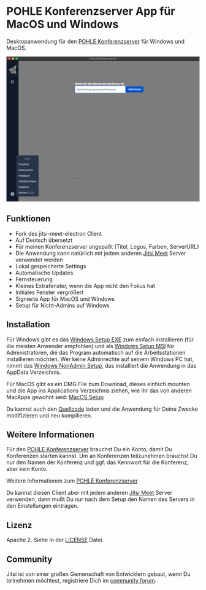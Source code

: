 # POHLE Konferenzserver App für MacOS und Windows

Desktopanwendung für den [POHLE Konferenzserver] für Windows und MacOS. 

![](screenshot.png)

## Funktionen

- Fork des jitsi-meet-electron Client
- Auf Deutsch übersetzt
- Für meinen Konferenzserver angepaßt (Titel, Logos, Farben, ServerURL)
- Die Anwendung kann natürlich mit jedem anderen [Jitsi Meet] Server verwendet werden
- Lokal gespeicherte Settings
- Automatische Updates
- Fernsteuerung
- Kleines Extrafenster, wenn die App nicht den Fokus hat
- Initiales Fenster vergrößert
- Signierte App für MacOS und Windows
- Setup für Nicht-Admins auf Windows

## Installation

Für Windows gibt es das [Windows Setup EXE] zum einfach installieren (für die meisten Anwender empfohlen) und als [Windows Setup MSI] für Administratoren, die das Program automatisch auf die Arbeitsstationen installieren möchten. Wer keine Adminrechte auf seinem Windows PC hat, nimmt das [Windows NonAdmin Setup], das installiert die Anwendung in das AppData Verzeichnis. 

Für MacOS gibt es ein DMG File zum Download, dieses einfach mounten und die App ins Applications Verzeichnis ziehen, wie Ihr das von anderen MacApps gewohnt seid: [MacOS Setup]

Du kannst auch den [Quellcode] laden und die Anwendung für Deine Zwecke modifizieren und neu kompilieren. 

## Weitere Informationen

Für den [POHLE Konferenzserver] brauchst Du ein Konto, damit Du Konferenzen starten kannst. Um an Konferenzen teilzunehmen brauchst Du nur den Namen der Konferenz und ggf. das Kennwort für die Konferenz, aber kein Konto. 

Weitere Informationen zum [POHLE Konferenzserver]

Du kannst diesen Client aber mit jedem anderen [Jitsi Meet] Server verwenden, dann mußt Du nur nach dem Setup den Namen des Servers in den Einstellungen eintragen. 

## Lizenz

Apache 2. Siehe in der [LICENSE] Datei.

## Community

Jitsi ist von einer großen Gemenschaft von Entwicklern gebaut, wenn Du teilnehmen 
möchtest, registriere Dich im [community forum].

[Download]: https://github.com/cpohle/jitsi-meet-electron/releases/latest
[community forum]: https://community.jitsi.org/
[LICENSE]: LICENSE
[POHLE Konferenzserver]: https://support.pohle.net/display/HC/Konferenzserver
[Jitsi Meet]: https://jitsi.org/jitsi-meet/
[Windows NonAdmin Setup]: https://github.com/cpohle/jitsi-meet-electron/releases/download/v2.1.2/POHLE_Konferenzserver_NonAdmin_2.1.2.exe
[Windows Setup EXE]: https://github.com/cpohle/jitsi-meet-electron/releases/download/v2.1.2/POHLE_Konferenzserver_2.1.2.exe
[Windows Setup MSI]: https://github.com/cpohle/jitsi-meet-electron/releases/download/v2.1.2/POHLE_Konferenzserver_2.1.2.msi 
[MacOS Setup]: https://github.com/cpohle/jitsi-meet-electron/releases/download/v2.1.2/POHLE_Konferenzserver_2.1.2.dmg
[Quellcode]: https://github.com/cpohle/jitsi-meet-electron/archive/v2.1.2.zip
